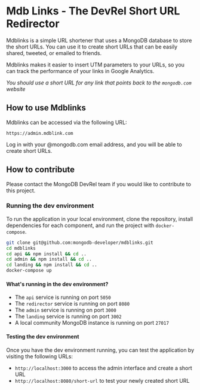# Mdb Links - The DevRel Short URL Redirector
Mdblinks is a simple URL shortener that uses a MongoDB database to store the short URLs. You can use it to create short URLs that can be easily shared, tweeted, or emailed to friends.

Mdblinks makes it easier to insert UTM parameters to your URLs, so you can track the performance of your links in Google Analytics.

_You should use a short URL for any link that points back to the `mongodb.com` website_

## How to use Mdblinks

Mdblinks can be accessed via the following URL:

```
https://admin.mdblink.com
```

Log in with your @mongodb.com email address, and you will be able to create short URLs.

## How to contribute

Please contact the MongoDB DevRel team if you would like to contribute to this project.

### Running the dev environment

To run the application in your local environment, clone the repository, install dependencies for each component, and run the project with `docker-compose`.

```bash
git clone git@github.com:mongodb-developer/mdblinks.git
cd mdblinks
cd api && npm install && cd ..
cd admin && npm install && cd ..
cd landing && npm install && cd ..
docker-compose up
```

#### What's running in the dev environment?

- The `api` service is running on port `5050`
- The `redirector` service is running on port `8080`
- The `admin` service is running on port `3000`
- The `landing` service is running on port `3002`
- A local community MongoDB instance is running on port `27017`

#### Testing the dev environment

Once you have the dev environment running, you can test the application by visiting the following URLs:
- `http://localhost:3000` to access the admin interface and create a short URL
- `http://localhost:8080/short-url` to test your newly created short URL
